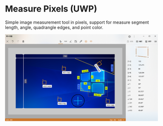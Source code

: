 # Measure Pixels (UWP)
Simple image measurement tool in pixels, support for measure segment length, angle, quadrangle edges, and point color.



![hive-grid](https://github.com/leisn/MeasurePixels/blob/master/Screenshot/measurepixels.png)